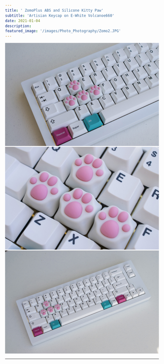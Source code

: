```yaml
---
title: ' ZomoPlus ABS and Silicone Kitty Paw'
subtitle: 'Artisian Keycap on E-White Volcanoe660'
date: 2021-01-04
description: 
featured_image: '/images/Photo_Photography/Zomo2.JPG'
---
```



<div class="gallery" data-columns="1">
    <img src="/images/Photo_Photography/Zomo.JPG">
</div>

<div class="gallery" data-columns="1">
    <img src="/images/Photo_Photography/Zomo2.JPG">
</div>

<div class="gallery" data-columns="1">
    <img src="/images/Photo_Photography/Zomo3.JPG">
</div>

---